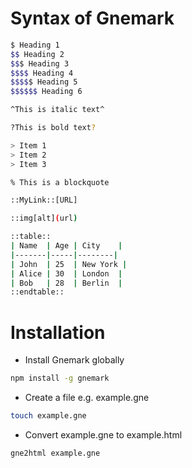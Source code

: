 # Syntax of Gnemark

```bash
$ Heading 1
$$ Heading 2
$$$ Heading 3
$$$$ Heading 4
$$$$$ Heading 5
$$$$$$ Heading 6

^This is italic text^

?This is bold text?

> Item 1
> Item 2
> Item 3

% This is a blockquote

::MyLink::[URL]

::img[alt](url)

::table::
| Name  | Age | City    |
|-------|-----|--------|
| John  | 25  | New York |
| Alice | 30  | London  |
| Bob   | 28  | Berlin  |
::endtable::
```

# Installation 

- Install Gnemark globally
```bash
npm install -g gnemark
```
- Create a file e.g. example.gne
```bash
touch example.gne
```

- Convert example.gne to example.html

```bash
gne2html example.gne
```
